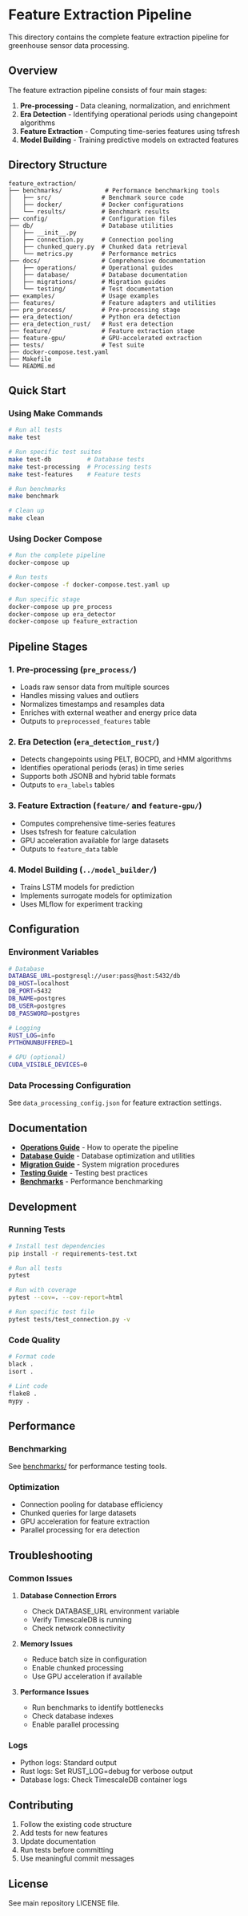 # Feature Extraction Pipeline

This directory contains the complete feature extraction pipeline for greenhouse sensor data processing.

## Overview

The feature extraction pipeline consists of four main stages:
1. **Pre-processing** - Data cleaning, normalization, and enrichment
2. **Era Detection** - Identifying operational periods using changepoint algorithms
3. **Feature Extraction** - Computing time-series features using tsfresh
4. **Model Building** - Training predictive models on extracted features

## Directory Structure

```
feature_extraction/
├── benchmarks/            # Performance benchmarking tools
│   ├── src/              # Benchmark source code
│   ├── docker/           # Docker configurations
│   └── results/          # Benchmark results
├── config/               # Configuration files
├── db/                   # Database utilities
│   ├── __init__.py
│   ├── connection.py     # Connection pooling
│   ├── chunked_query.py  # Chunked data retrieval
│   └── metrics.py        # Performance metrics
├── docs/                 # Comprehensive documentation
│   ├── operations/       # Operational guides
│   ├── database/         # Database documentation
│   ├── migrations/       # Migration guides
│   └── testing/          # Test documentation
├── examples/             # Usage examples
├── features/             # Feature adapters and utilities
├── pre_process/          # Pre-processing stage
├── era_detection/        # Python era detection
├── era_detection_rust/   # Rust era detection
├── feature/              # Feature extraction stage
├── feature-gpu/          # GPU-accelerated extraction
├── tests/                # Test suite
├── docker-compose.test.yaml
├── Makefile
└── README.md
```

## Quick Start

### Using Make Commands

```bash
# Run all tests
make test

# Run specific test suites
make test-db          # Database tests
make test-processing  # Processing tests
make test-features    # Feature tests

# Run benchmarks
make benchmark

# Clean up
make clean
```

### Using Docker Compose

```bash
# Run the complete pipeline
docker-compose up

# Run tests
docker-compose -f docker-compose.test.yaml up

# Run specific stage
docker-compose up pre_process
docker-compose up era_detector
docker-compose up feature_extraction
```

## Pipeline Stages

### 1. Pre-processing (`pre_process/`)
- Loads raw sensor data from multiple sources
- Handles missing values and outliers
- Normalizes timestamps and resamples data
- Enriches with external weather and energy price data
- Outputs to `preprocessed_features` table

### 2. Era Detection (`era_detection_rust/`)
- Detects changepoints using PELT, BOCPD, and HMM algorithms
- Identifies operational periods (eras) in time series
- Supports both JSONB and hybrid table formats
- Outputs to `era_labels` tables

### 3. Feature Extraction (`feature/` and `feature-gpu/`)
- Computes comprehensive time-series features
- Uses tsfresh for feature calculation
- GPU acceleration available for large datasets
- Outputs to `feature_data` table

### 4. Model Building (`../model_builder/`)
- Trains LSTM models for prediction
- Implements surrogate models for optimization
- Uses MLflow for experiment tracking

## Configuration

### Environment Variables

```bash
# Database
DATABASE_URL=postgresql://user:pass@host:5432/db
DB_HOST=localhost
DB_PORT=5432
DB_NAME=postgres
DB_USER=postgres
DB_PASSWORD=postgres

# Logging
RUST_LOG=info
PYTHONUNBUFFERED=1

# GPU (optional)
CUDA_VISIBLE_DEVICES=0
```

### Data Processing Configuration

See `data_processing_config.json` for feature extraction settings.

## Documentation

- **[Operations Guide](docs/operations/)** - How to operate the pipeline
- **[Database Guide](docs/database/)** - Database optimization and utilities
- **[Migration Guide](docs/migrations/)** - System migration procedures
- **[Testing Guide](docs/operations/TESTING_GUIDE.md)** - Testing best practices
- **[Benchmarks](benchmarks/)** - Performance benchmarking

## Development

### Running Tests

```bash
# Install test dependencies
pip install -r requirements-test.txt

# Run all tests
pytest

# Run with coverage
pytest --cov=. --cov-report=html

# Run specific test file
pytest tests/test_connection.py -v
```

### Code Quality

```bash
# Format code
black .
isort .

# Lint code
flake8 .
mypy .
```

## Performance

### Benchmarking

See [benchmarks/](benchmarks/) for performance testing tools.

### Optimization

- Connection pooling for database efficiency
- Chunked queries for large datasets
- GPU acceleration for feature extraction
- Parallel processing for era detection

## Troubleshooting

### Common Issues

1. **Database Connection Errors**
   - Check DATABASE_URL environment variable
   - Verify TimescaleDB is running
   - Check network connectivity

2. **Memory Issues**
   - Reduce batch size in configuration
   - Enable chunked processing
   - Use GPU acceleration if available

3. **Performance Issues**
   - Run benchmarks to identify bottlenecks
   - Check database indexes
   - Enable parallel processing

### Logs

- Python logs: Standard output
- Rust logs: Set RUST_LOG=debug for verbose output
- Database logs: Check TimescaleDB container logs

## Contributing

1. Follow the existing code structure
2. Add tests for new features
3. Update documentation
4. Run tests before committing
5. Use meaningful commit messages

## License

See main repository LICENSE file.
